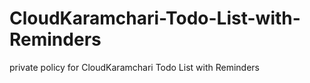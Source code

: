 # CloudKaramchari-Todo-List-with-Reminders
private policy for CloudKaramchari Todo List with Reminders
